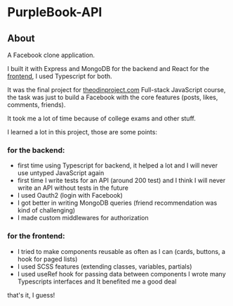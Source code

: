 # PurpleBook-API
## About
A Facebook clone application. 

I built it with Express and MongoDB for the backend and React for the [frontend](https://github.com/I-3B/PurpleBook-client), I used Typescript for both.

It was the final project for [theodinproject.com](theodinproject.com) Full-stack JavaScript course, the task was just to build a Facebook with the core features (posts, likes, comments, friends).

It took me a lot of time because of college exams and other stuff. 

I learned a lot in this project, those are some points:
### for the backend:
- first time using Typescript for backend, it helped a lot and I will never use untyped JavaScript again
- first time I write tests for an API (around 200 test) and I think I will never write an API without tests in the future
- I used Oauth2 (login with Facebook)
- I got better in writing MongoDB queries (friend recommendation was kind of challenging) 
- I made custom middlewares for authorization   
### for the frontend:
- I tried to make components reusable as often as I can (cards, buttons, a hook for paged lists) 
- I used SCSS features (extending classes, variables, partials) 
- I used useRef hook for passing data between components  I wrote many Typescripts interfaces and It benefited me a good deal 

 that's it, I guess!

